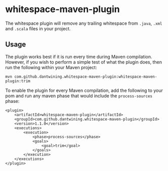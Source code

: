 # whitespace-maven-plugin

The whitespace plugin will remove any trailing whitespace from `.java`, `.xml` and `.scala` files in your project.

## Usage

The plugin works best if it is run every time during Maven compilation. However, if you wish to perform a simple test of what the plugin does, then run the following within your Maven project:

`mvn com.github.dantwining.whitespace-maven-plugin:whitespace-maven-plugin:trim`

To enable the plugin for every Maven compilation, add the following to your pom and run any maven phase that would include the `process-sources` phase:

    <plugin>
        <artifactId>whitespace-maven-plugin</artifactId>
        <groupId>com.github.dantwining.whitespace-maven-plugin</groupId>
        <version>1.1.0</version>
        <executions>
            <execution>
                <phase>process-sources</phase>
                <goals>
                    <goal>trim</goal>
                </goals>
            </execution>
        </executions>
    </plugin>

